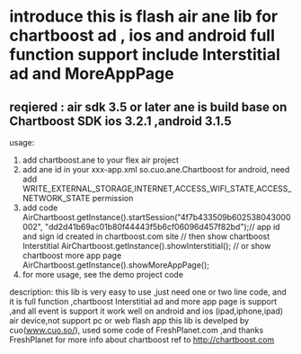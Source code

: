 introduce
this is flash air ane lib  for chartboost ad , ios and android full function  support include Interstitial ad and MoreAppPage 
======================================
reqiered :
air sdk 3.5 or later
ane is build base on Chartboost SDK ios 3.2.1 ,android 3.1.5
---------
usage:
1. add chartboost.ane to your flex air project
2.  add ane id in your xxx-app.xml  <extensionID>so.cuo.ane.Chartboost</extensionID>
    for android, need add WRITE_EXTERNAL_STORAGE,INTERNET,ACCESS_WIFI_STATE,ACCESS_NETWORK_STATE permission
3. add code 
	AirChartboost.getInstance().startSession("4f7b433509b602538043000002", "dd2d41b69ac01b80f44443f5b6cf06096d457f82bd");// app id and sign id created in chartboost.com site
//	then show chartboost Interstitial
	AirChartboost.getInstance().showInterstitial(); 
//        or show chartboost more app page
	AirChartboost.getInstance().showMoreAppPage();
4. for more usage, see the demo project code


description:
this lib is very easy to use ,just need one or two line code,
and it is full function ,chartboost Interstitial ad and more app page is support ,and all event is support 
it work well on android and ios (ipad,iphone,ipad) air device,not support pc or web flash app
this lib is develped by cuo(www.cuo.so/), used some code of FreshPlanet.com ,and thanks  FreshPlanet
for more info about chartboost ref to http://chartboost.com

